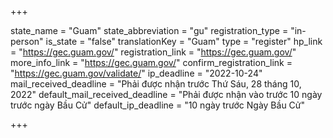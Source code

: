 +++

state_name = "Guam"
state_abbreviation = "gu"
registration_type = "in-person"
is_state = "false"
translationKey = "Guam"
type = "register"
hp_link = "https://gec.guam.gov/"
registration_link = "https://gec.guam.gov/"
more_info_link = "https://gec.guam.gov/"
confirm_registration_link = "https://gec.guam.gov/validate/"
ip_deadline = "2022-10-24"
mail_received_deadline = "Phải được nhận trước Thứ Sáu, 28 tháng 10, 2022"
default_mail_received_deadline = "Phải được nhận vào trước 10 ngày trước ngày Bầu Cử"
default_ip_deadline = "10 ngày trước Ngày Bầu Cử"

+++